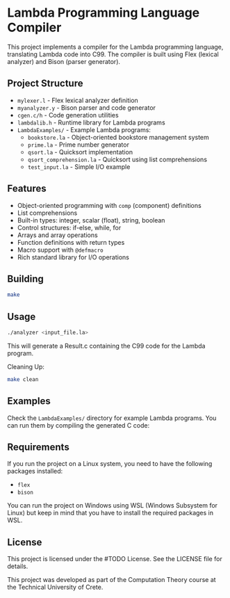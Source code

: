 # Lambda Programming Language Compiler

This project implements a compiler for the Lambda programming language, translating Lambda code into C99. The compiler is built using Flex (lexical analyzer) and Bison (parser generator).

## Project Structure

- `mylexer.l` - Flex lexical analyzer definition
- `myanalyzer.y` - Bison parser and code generator
- `cgen.c/h` - Code generation utilities
- `lambdalib.h` - Runtime library for Lambda programs
- `LambdaExamples/` - Example Lambda programs:
  - `bookstore.la` - Object-oriented bookstore management system
  - `prime.la` - Prime number generator
  - `qsort.la` - Quicksort implementation
  - `qsort_comprehension.la` - Quicksort using list comprehensions
  - `test_input.la` - Simple I/O example

## Features

- Object-oriented programming with `comp` (component) definitions
- List comprehensions
- Built-in types: integer, scalar (float), string, boolean
- Control structures: if-else, while, for
- Arrays and array operations
- Function definitions with return types
- Macro support with `@defmacro`
- Rich standard library for I/O operations

## Building

```bash
make
```

## Usage

```bash
./analyzer <input_file.la>
```

This will generate a Result.c containing the C99 code for the Lambda program.

Cleaning Up:

```bash
make clean
```

## Examples

Check the `LambdaExamples/` directory for example Lambda programs. You can run them by compiling the generated C code:

## Requirements

If you run the project on a Linux system, you need to have the following packages installed:

- `flex`
- `bison`

You can run the project on Windows using WSL (Windows Subsystem for Linux) but keep in mind that you have to install the required packages in WSL.

## License

This project is licensed under the #TODO License. See the LICENSE file for details.

This project was developed as part of the Computation Theory course at the Technical University of Crete.
